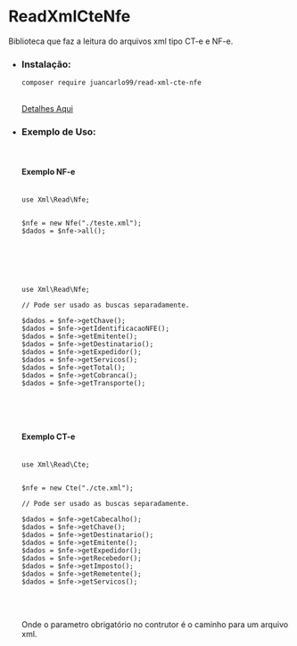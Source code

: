 <h1>ReadXmlCteNfe</h1>

<p>Biblioteca que faz a leitura do arquivos xml tipo CT-e e NF-e.</p>



<ul>
    <li>
        <h3>Instalação:</h3>
        <p>
           <pre><code>composer require juancarlo99/read-xml-cte-nfe</code></pre><br>
        <spam><a href="https://packagist.org/packages/juancarlo99/read-xml-cte-nfe">Detalhes Aqui</a></spam>
        </p>
    </li>
    <li>
        <h3>Exemplo de Uso:</h3><br>
        <p>
            <h4>Exemplo NF-e</h4>
            <pre>
                <code>
use Xml\Read\Nfe;
<!--  -->
<!--  -->
$nfe = new Nfe("./teste.xml");
$dados = $nfe->all();
    </code>
            </pre><br>
               <pre>
                <code>
use Xml\Read\Nfe;
<!--  -->
// Pode ser usado as buscas separadamente.
<!--  -->
$dados = $nfe->getChave();
$dados = $nfe->getIdentificacaoNFE();
$dados = $nfe->getEmitente();
$dados = $nfe->getDestinatario();
$dados = $nfe->getExpedidor();
$dados = $nfe->getServicos();
$dados = $nfe->getTotal();
$dados = $nfe->getCobranca();
$dados = $nfe->getTransporte();
              </code>
            </pre><br>
  <h4>Exemplo CT-e</h4>
            <pre>
                <code>
use Xml\Read\Cte;
<!--  -->
<!--  -->
$nfe = new Cte("./cte.xml");
<!--  -->
// Pode ser usado as buscas separadamente.
<!--  -->
$dados = $nfe->getCabecalho();
$dados = $nfe->getChave();
$dados = $nfe->getDestinatario();
$dados = $nfe->getEmitente();
$dados = $nfe->getExpedidor();
$dados = $nfe->getRecebedor();
$dados = $nfe->getImposto();
$dados = $nfe->getRemetente();
$dados = $nfe->getServicos();
              </code>
            </pre><br>
            Onde o parametro obrigatório no contrutor é o caminho para um arquivo xml.
        </p>
    </li>
</ul>

